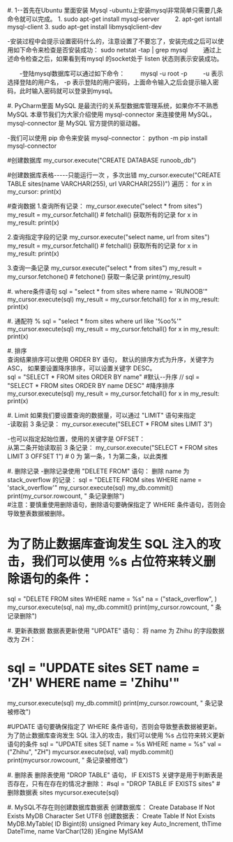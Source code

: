 #.  1--首先在Ubuntu 里面安装 Mysql
   -ubuntu上安装mysql非常简单只需要几条命令就可以完成。
        1. sudo apt-get install mysql-server
　　     2. apt-get isntall mysql-client
        3. sudo apt-get install libmysqlclient-dev
     
   -安装过程中会提示设置密码什么的，注意设置了不要忘了，安装完成之后可以使用如下命令来检查是否安装成功：
        sudo netstat -tap | grep mysql
　　     通过上述命令检查之后，如果看到有mysql 的socket处于 listen 状态则表示安装成功。

　　-登陆mysql数据库可以通过如下命令：
　　     mysql -u root -p 
　　     -u 表示选择登陆的用户名， -p 表示登陆的用户密码，上面命令输入之后会提示输入密码，此时输入密码就可以登录到mysql。




#. PyCharm里面
    MySQL 是最流行的关系型数据库管理系统，如果你不不熟悉 MySQL
    本章节我们为大家介绍使用 mysql-connector 来连接使用 MySQL， mysql-connector 是 MySQL 官方提供的驱动器。
    
   -我们可以使用 pip 命令来安装 mysql-connector：
    python -m pip install mysql-connector




#创建数据库
my_cursor.execute("CREATE DATABASE runoob_db")


#创建数据库表格-----只能运行一次 ，多次出错
my_cursor.execute("CREATE TABLE sites(name VARCHAR(255), url VARCHAR(255))")
遍历：
for x in my_cursor:
    print(x)


#查询数据
   1.查询所有记录：
        my_cursor.execute("select * from sites")
        my_result = my_cursor.fetchall()    # fetchall() 获取所有的记录
        for x in my_result:
            print(x)
   
   2.查询指定字段的记录
        my_cursor.execute("select name, url from sites")
        my_result = my_cursor.fetchall()    # fetchall() 获取所有的记录
        for x in my_result:
            print(x)

   3.查询一条记录
        my_cursor.execute("select * from sites")
        my_result = my_cursor.fetchone()    # fetchone() 获取一条记录
        print(my_result)

   #.   where条件语句
   sql = "select * from sites where name = 'RUNOOB'"
   my_cursor.execute(sql)
   my_result = my_cursor.fetchall()
   for x in my_result:
        print(x)
   
   
   #.   通配符 %
   sql = "select * from sites where url like '%oo%'"     
   my_cursor.execute(sql)
   my_result = my_cursor.fetchall()
   for x in my_result:
       print(x)     
        
        
#. 排序       
    查询结果排序可以使用 ORDER BY 语句，
    默认的排序方式为升序，关键字为 ASC，
    如果要设置降序排序，可以设置关键字 DESC。    
   sql = "SELECT * FROM sites ORDER BY name"       #默认--升序
// sql = "SELECT * FROM sites ORDER BY name DESC"  #降序排序
   my_cursor.execute(sql)
   my_result = my_cursor.fetchall()
   for x in my_result:
       print(x)   
        
#. Limit
    如果我们要设置查询的数据量，可以通过 "LIMIT" 语句来指定        
   -读取前 3 条记录：
        my_cursor.execute("SELECT * FROM sites LIMIT 3")    
   
   -也可以指定起始位置，使用的关键字是 OFFSET：  
   从第二条开始读取前 3 条记录：
        my_cursor.execute("SELECT * FROM sites LIMIT 3 OFFSET 1")  # 0 为 第一条，1 为第二条，以此类推
        
           
        
        
#. 删除记录
   -删除记录使用 "DELETE FROM" 语句： 
        删除 name 为 stack_overflow 的记录：
        sql = "DELETE FROM sites WHERE name = 'stack_overflow'"
        my_cursor.execute(sql)
        my_db.commit()
        print(my_cursor.rowcount, " 条记录删除")  
   #注意：要慎重使用删除语句，删除语句要确保指定了 WHERE 条件语句，否则会导致整表数据被删除。
   #     为了防止数据库查询发生 SQL 注入的攻击，我们可以使用 %s 占位符来转义删除语句的条件：
   sql = "DELETE FROM sites WHERE name = %s"
   na = ("stack_overflow", )
   my_cursor.execute(sql, na)
   my_db.commit()
   print(my_cursor.rowcount, " 条记录删除")
   
   
#. 更新表数据
    数据表更新使用 "UPDATE" 语句：
   将 name 为 Zhihu 的字段数据改为 ZH：
   # sql = "UPDATE sites SET name = 'ZH' WHERE name = 'Zhihu'" 
   my_cursor.execute(sql)
    my_db.commit()
    print(my_cursor.rowcount, " 条记录被修改")
   
  #UPDATE 语句要确保指定了 WHERE 条件语句，否则会导致整表数据被更新。
   为了防止数据库查询发生 SQL 注入的攻击，我们可以使用 %s 占位符来转义更新语句的条件
    sql = "UPDATE sites SET name = %s WHERE name = %s"
    val = ("Zhihu", "ZH")
    mycursor.execute(sql, val)
    mydb.commit()
    print(mycursor.rowcount, " 条记录被修改")
    

#. 删除表
    删除表使用 "DROP TABLE" 语句， 
    IF EXISTS 关键字是用于判断表是否存在，只有在存在的情况才删除：
   #sql = "DROP TABLE IF EXISTS sites"  # 删除数据表 sites
    mycursor.execute(sql)
   
   
   
#. MySQL不存在则创建数据库数据表
创建数据库：
Create Database If Not Exists MyDB Character Set UTF8
创建数据表：
Create Table If Not Exists MyDB.MyTable(
ID Bigint(8) unsigned Primary key Auto_Increment,
thTime DateTime,
name  VarChar(128)
)Engine MyISAM
  
   
   
   
   
   
   
   
   
   
   
   
   
   
   
   
   
   
      